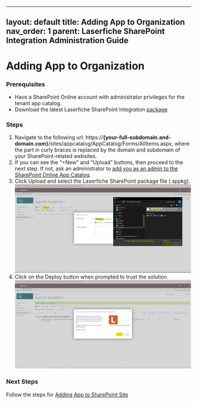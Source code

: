 <!--Copyright (c) Laserfiche.
Licensed under the MIT License. See LICENSE in the project root for license information.-->

---
layout: default
title: Adding App to Organization
nav_order: 1
parent: Laserfiche SharePoint Integration Administration Guide
---

# Adding App to Organization

### Prerequisites

- Have a SharePoint Online account with administrator privileges for the tenant app catalog.
- Download the latest Laserfiche SharePoint Integration [package](../assets/LaserficheSharePointOnlineIntegration.sppkg)

### Steps

1. Navigate to the following url: https://<b>{your-full-subdomain.and-domain.com}</b>/sites/appcatalog/AppCatalog/Forms/AllItems.aspx, where the part in curly braces is replaced by the domain and subdomain of your SharePoint-related websites.
1. If you can see the "+New" and "Upload" buttons, then proceed to the next step. If not, ask an administrator to [add you as an admin to the SharePoint Online App Catalog](https://learn.microsoft.com/en-us/office365/customlearning/addappadmin#add-an-administrator).
1. Click Upload and select the Laserfiche SharePoint package file (.sppkg).
   <a href="../assets/images/uploadSolution.png"><img src="../assets/images/uploadSolution.png"></a>
1. Click on the Deploy button when prompted to trust the solution.
   <a href="../assets/images/trustSolution.png"><img src="../assets/images/trustSolution.png"></a>

### Next Steps

Follow the steps for [Adding App to SharePoint Site](./adding-app-to-sp-site)
